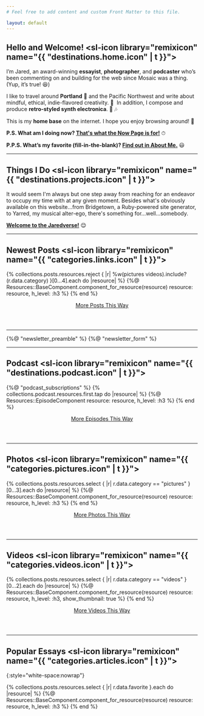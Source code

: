 ```yaml
---
# Feel free to add content and custom Front Matter to this file.

layout: default
---
```


## Hello and Welcome! <sl-icon library="remixicon" name="{{ "destinations.home.icon" | t }}"></sl-icon>

I’m Jared, an award-winning **essayist**, **photographer**, and **podcaster** who’s been commenting on and building for the web since Mosaic was a thing. (Yup, it’s true! 😆)

I like to travel around **Portland** 🌲 and the Pacific Northwest and write about mindful, ethical, indie-flavored creativity. 💖 &nbsp;In addition, I compose and produce **retro-styled synth electronica**. 🎹 🎶

This is my **home base** on the internet. I hope you enjoy browsing around! 📍

**P.S. What am I doing now? [That's what the Now Page is for!](/now)** ⏱

**P.P.S. What’s my favorite (fill-in-the-blank)? [Find out in About Me.](/about)** 😃

----

## Things I Do <sl-icon library="remixicon" name="{{ "destinations.projects.icon" | t }}"></sl-icon>

It would seem I'm always but one step away from reaching for an endeavor to occupy my time with at any given moment. Besides what's obviously available on this website…from Bridgetown, a Ruby-powered site generator, to Yarred, my musical alter-ego, there's something for…well…somebody.

**[Welcome to the Jaredverse!](/projects)** 😌

----

## Newest Posts <sl-icon library="remixicon" name="{{ "categories.links.icon" | t }}"></sl-icon>

<resources-feed skip-last-hr>
  {% collections.posts.resources.reject { |r| %w(pictures videos).include?(r.data.category) }[0...4].each do |resource| %}
    {%@ Resources::BaseComponent.component_for_resource(resource) resource: resource, h_level: :h3 %}
  {% end %}
</resources-feed>

<p style="text-align:center; margin-bottom:3.5rem"><a class="button" href="/posts">
  More Posts This Way
  <sl-icon style="font-size:1.1em; vertical-align:-4px" library="remixicon" name="arrows/arrow-right-circle-line"></sl-icon>
</a></p>

----

<a-card>
  {%@ "newsletter_preamble" %}
  {%@ "newsletter_form" %}
</a-card>

----

## Podcast <sl-icon library="remixicon" name="{{ "destinations.podcast.icon" | t }}"></sl-icon>

<a-card style="margin-bottom:3rem">
  {%@ "podcast_subscriptions" %}
</a-card>

<resources-feed skip-last-hr>
  {% collections.podcast.resources.first.tap do |resource| %}
    {%@ Resources::EpisodeComponent resource: resource, h_level: :h3 %}
  {% end %}
</resources-feed>

<p style="text-align:center; margin-bottom:3.5rem"><a class="button" href="/podcast">
  More Episodes This Way
  <sl-icon style="font-size:1.1em; vertical-align:-4px" library="remixicon" name="arrows/arrow-right-circle-line"></sl-icon>
</a></p>

----

## Photos <sl-icon library="remixicon" name="{{ "categories.pictures.icon" | t }}"></sl-icon>

<resources-feed skip-last-hr>
  {% collections.posts.resources.select { |r| r.data.category == "pictures" }[0...3].each do |resource| %}
    {%@ Resources::BaseComponent.component_for_resource(resource) resource: resource, h_level: :h3 %}
  {% end %}
</resources-feed>

<p style="text-align:center; margin-bottom:3.5rem"><a class="button" href="/browse/pictures">
  More Photos This Way
  <sl-icon style="font-size:1.1em; vertical-align:-4px" library="remixicon" name="arrows/arrow-right-circle-line"></sl-icon>
</a></p>

----

## Videos <sl-icon library="remixicon" name="{{ "categories.videos.icon" | t }}"></sl-icon>

<resources-feed skip-last-hr>
  {% collections.posts.resources.select { |r| r.data.category == "videos" }[0...2].each do |resource| %}
    {%@ Resources::BaseComponent.component_for_resource(resource) resource: resource, h_level: :h3, show_thumbnail: true %}
  {% end %}
</resources-feed>

<p style="text-align:center; margin-bottom:3.5rem"><a class="button" href="/browse/videos">
  More Videos This Way
  <sl-icon style="font-size:1.1em; vertical-align:-4px" library="remixicon" name="arrows/arrow-right-circle-line"></sl-icon>
</a></p>

----

## Popular Essays <sl-icon library="remixicon" name="{{ "categories.articles.icon" | t }}"></sl-icon>
{:style="white-space:nowrap"}

<resources-feed skip-last-hr>
  {% collections.posts.resources.select { |r| r.data.favorite }.each do |resource| %}
    {%@ Resources::BaseComponent.component_for_resource(resource) resource: resource, h_level: :h3 %}
  {% end %}
</resources-feed>
